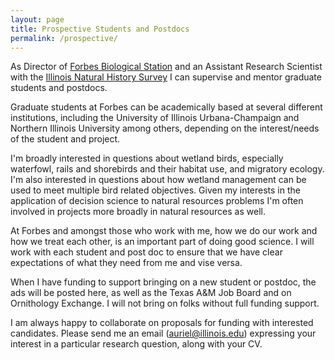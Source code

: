 ```yaml
---
layout: page
title: Prospective Students and Postdocs
permalink: /prospective/
---
```


As Director of [Forbes Biological Station](https://www.inhs.illinois.edu/fieldstations/forbes/) and an Assistant Research Scientist with the [Illinois Natural History Survey](https://www.inhs.illinois.edu/) I can supervise and mentor graduate students and postdocs. 

Graduate students at Forbes can be academically based at several different institutions, including the University of Illinois Urbana-Champaign and Northern Illinois University among others, depending on the interest/needs of the student and project.  

I'm broadly interested in questions about wetland birds, especially waterfowl, rails and shorebirds and their habitat use, and migratory ecology. I'm also interested in questions about how wetland management can be used to meet multiple bird related objectives. Given my interests in the application of decision science to natural resources problems I'm often involved in projects more broadly in natural resources as well. 

At Forbes and amongst those who work with me, how we do our work and how we treat each other, is an important part of doing good science. I will work with each student and post doc to ensure that we have clear expectations of what they need from me and vise versa. 

When I have funding to support bringing on a new student or postdoc, the ads will be posted here, as well as the Texas A&M Job Board and on Ornithology Exchange. I will not bring on folks without full funding support. 

I am always happy to collaborate on proposals for funding with interested candidates. Please send me an email (auriel@illinois.edu) expressing your interest in a particular research question, along with your CV.
